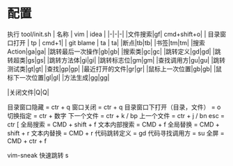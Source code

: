 # 配置

执行 tool/init.sh	
| 名称 | vim | idea | 
|-|-|-|
|文件搜索|gf| cmd+shift+o|
| 目录窗口打开 | tp | cmd+1|
| git blame | ta | ta|
|断点|tb|tb|
|书签|tm|tm|
|搜索Action|ga|ga|
|跳转最后一次操作|gb|gb|
|搜索类|gc|gc|
|跳转定义|gd|gd|
|跳转超类|gs|gs|
|跳转方法体|gi|gi|
|跳转标志位|gm|gm|
|查找调用方|gu|gu|
|跳转测试类|gt|gt|
|查找|gp|gp|
|最近打开的文件|gr|gr|
|鼠标上一次位置|gb|gb|
|鼠标下一次位置|gl|gl|
|方法生成|gg|gg|


|关闭文件|Q|Q|

目录窗口隐藏                 = ctr + q
窗口关闭                     = ctr + q
目录窗口下打开（目录，文件） = o
切换指定                     = ctr + 数字
下一个文件                   = ctr + k  / bp
上一个文件                   = ctr + j /  bn
esc                          = ctr [
全局搜索                     = CMD + shift + f
文本内部搜索                 = CMD + f
全局替换                     = CMD + shift + r
文本内替换                   = CMD + r
代码跳转定义                 = gd
代码寻找调用方               = su
全屏                         = CMD + ctr + f

vim-sneak 快速跳转  s 
